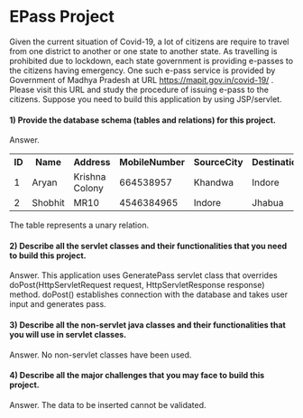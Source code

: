 # EPass Project
Given the current situation of Covid-19, a lot of citizens are require to travel from one district to another or one state to another state. As travelling is prohibited due to lockdown, each state government is providing e-passes to the citizens having emergency. One such e-pass service is provided by Government of Madhya Pradesh at URL  https://mapit.gov.in/covid-19/ . Please visit this URL and study the procedure of issuing e-pass to the citizens. Suppose you need to build this application by using JSP/servlet. 
 
<h4>1) Provide the database schema (tables and relations) for this project.</h4>
Answer.

<table class="tg">
  <tr>
    <th class="tg-yw4l"><b>ID</b></th>
    <th class="tg-yw4l"><b>Name</b></th>
    <th class="tg-yw4l"><b>Address</b></th>
    <th class="tg-yw4l"><b>MobileNumber</b></th>
    <th class="tg-yw4l"><b>SourceCity</b></th>
    <th class="tg-yw4l"><b>DestinationCity</b></th>
     <th class="tg-yw4l"><b>AadharNumber</b></th>
    <th class="tg-yw4l"><b>VRegistration</b></th>
    <th class="tg-yw4l"><b>PassNo</b></th>
  </tr>
  <tr>
    <td class="tg-yw4l">1</td>
    <td class="tg-yw4l">Aryan</td>
    <td class="tg-yw4l">Krishna Colony</td>
    <td class="tg-yw4l">664538957</td>
    <td class="tg-yw4l">Khandwa</td>
    <td class="tg-yw4l">Indore</td>
    <td class="tg-yw4l">564847352</td>
    <td class="tg-yw4l">14654</td>
    <td class="tg-yw4l">25</td>
  </tr>
  <tr>
    <td class="tg-yw4l">2</td>
    <td class="tg-yw4l">Shobhit</td>
    <td class="tg-yw4l">MR10</td>
    <td class="tg-yw4l">4546384965</td>
    <td class="tg-yw4l">Indore</td>
    <td class="tg-yw4l">Jhabua</td>
    <td class="tg-yw4l">36464356</td>
    <td class="tg-yw4l">35663</td>
    <td class="tg-yw4l">85</td>
</table>

The table represents a unary relation.

 
<h4>2) Describe all the servlet classes and their functionalities that you need to build this project. </h4>
Answer. This application uses GeneratePass servlet class that overrides  doPost(HttpServletRequest request, HttpServletResponse response)  method. doPost() establishes connection with the database and takes user input and generates pass.
 
<h4>3) Describe all the non-servlet java classes and their functionalities that you will use in servlet classes. </h4>
Answer. No non-servlet classes have been used.

 
<h4>4) Describe all the major challenges that you may face to build this project. </h4>

Answer. The data to be inserted cannot be validated.
